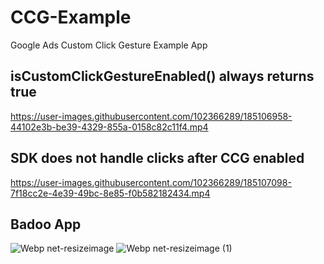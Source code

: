 # CCG-Example
Google Ads Custom Click Gesture Example App

## isCustomClickGestureEnabled() always returns true

https://user-images.githubusercontent.com/102366289/185106958-44102e3b-be39-4329-855a-0158c82c11f4.mp4

## SDK does not handle clicks after CCG enabled

https://user-images.githubusercontent.com/102366289/185107098-7f18cc2e-4e39-49bc-8e85-f0b582182434.mp4

## Badoo App

![Webp net-resizeimage](https://user-images.githubusercontent.com/102366289/171196320-79c1b2ce-47ca-4efa-a692-2fac0f3b0efc.png)
![Webp net-resizeimage (1)](https://user-images.githubusercontent.com/102366289/171196349-bb451486-68f4-412c-8e08-cdc8a4cf4312.png)
